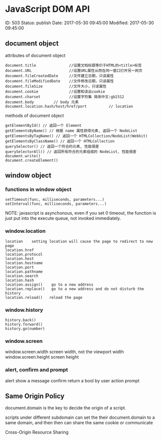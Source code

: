 # JavaScript DOM API


ID: 503
Status: publish
Date: 2017-05-30 09:45:00
Modified: 2017-05-30 09:45:00


## document object

attributes of document object

```
document.title               //设置文档标题等价于HTML的<title>标签
document.URL                 //设置URL属性从而在同一窗口打开另一网页
document.fileCreatedDate     //文件建立日期，只读属性
document.fileModifiedDate    //文件修改日期，只读属性
document.fileSize            //文件大小，只读属性
document.cookie              //设置和读出cookie
document.charset             //设置字符集 简体中文:gb2312
document.body         // body 元素
document.location.hash/host/href/port          // location
```

methods of document object

```
getElementById() // 返回一个 Element
getElementsByName() // 根据 name 属性获得元素, 返回一个 NodeList
getElementsByTagName() // 返回一个 HTMLCollection/NodeList(Webkit)
getElementsByClassName() // 返回一个 HTMLCollection
querySelector() // 返回一个符合的元素, 性能很差
querySelectorAll() // 返回所有符合的元素组成的 NodeList, 性能很差
document.write()
document.createElement()
```

## window object

### functions in window object

```
setTimeout(func, milliseconds, parameters...)
setInterval(func, milliseconds, parameters...)
```
NOTE: javascript is asynchonous, even if you set 0 timeout, the function is just put into the execute queue, not invoked immediately.

### window.location

```
location	setting location will cause the page to redirect to new page
location.href	
location.protocol	
location.host	
location.hostname	
location.port	
location.pathname	
location.search	
location.hash	
location.assign()	 go to a new address
location.replace()	 go to a new address and do not disturb the history
location.reload()	reload the page
```

### window.history

```
history.back()	
history.forward()	
history.go(number)	
```

### window.screen

window.screen.width	screen width, not the viewport width
window.screen.height	screen height

### alert, confirm and prompt

alert	show a message
confirm	return a bool by user action
prompt	

## Same Origin Policy

document.domain is the key to decide the origin of a script.

scripts under different subdomain can set the their document.domain to a same domain, and then then can share the same cookie or communicate

Cross-Origin Resource Sharing